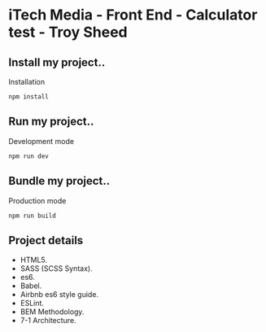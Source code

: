 # iTech Media - Front End - Calculator test - Troy Sheed

## Install my project..

Installation
```
npm install
```

## Run my project..

Development mode
```
npm run dev
```

## Bundle my project..

Production mode
```
npm run build
```


## Project details
* HTML5.
* SASS (SCSS Syntax).
* es6.
* Babel.
* Airbnb es6 style guide.
* ESLint.
* BEM Methodology.
* 7-1 Architecture.
